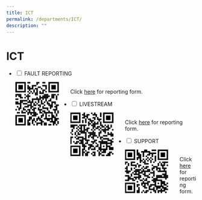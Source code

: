 ```yaml
---
title: ICT
permalink: /departments/ICT/
description: ""
---
```

<h1>ICT</h1>
<ul class="jekyllcodex_accordion">
	<li>
		<input type="checkbox" id="accordion1">
		<label for="accordion1">FAULT REPORTING</label>
		<div>
			<div style="float: left">
			<img src="/images/Fault-ReportingQR.jpeg" style="width:80%">
			</div>
			<p><br>Click <a href=" https://forms.gle/oAR4PVwzLxUbWR7QA">here</a> for reporting form.</p></li>
		<li>
			<input type="checkbox" id="accordion2">
			<label for="accordion2">LIVESTREAM</label>
			<div>
				<div style ="float:left">
				<img src="/images/LivestreamQR.jpeg" style="width:80%">
				</div>
				<p><br>Click <a href=" https://forms.gle/3NUxL5Yv4UsbXTeG7">here</a> for reporting form.</p></li>
			<li>
				<input type="checkbox" id="accordion3">
			<label for="accordion3">SUPPORT</label>
			<div>
				<div style ="float:left">
				<img src="/images/Support-RequestQR.jpeg" style="width:80%">
				</div>
				<p><br>Click <a href=" https://forms.gle/gJxVgh5i7NMVcfZH8">here</a> for reporting form.</p></li>
				</ul>